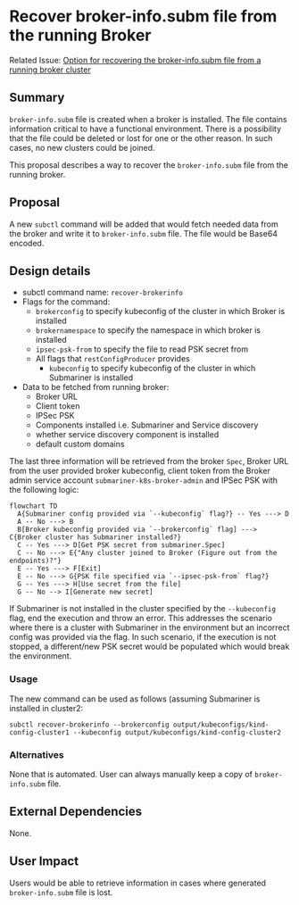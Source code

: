 # Recover broker-info.subm file from the running Broker

Related Issue:
[Option for recovering the broker-info.subm file from a running broker cluster](https://github.com/submariner-io/enhancements/issues/143)

## Summary

`broker-info.subm` file is created when a broker is installed. The file contains information critical to have a functional environment.
There is a possibility that the file could be deleted or lost for one or the other reason. In such cases, no new clusters could be joined.

This proposal describes a way to recover the `broker-info.subm` file from the running broker.

## Proposal

A new `subctl` command will be added that would fetch needed data from the broker and write it to `broker-info.subm` file. The file
would be Base64 encoded.

## Design details

* subctl command name: `recover-brokerinfo`
* Flags for the command:
  * `brokerconfig` to specify kubeconfig of the cluster in which Broker is installed
  * `brokernamespace` to specify the namespace in which broker is installed
  * `ipsec-psk-from` to specify the file to read PSK secret from
  * All flags that `restConfigProducer` provides
    * `kubeconfig` to specify kubeconfig of the cluster in which Submariner is installed
* Data to be fetched from running broker:
  * Broker URL
  * Client token
  * IPSec PSK
  * Components installed i.e. Submariner and Service discovery
  * whether service discovery component is installed
  * default custom domains

The last three information will be retrieved from the broker `Spec`, Broker URL from the user provided broker kubeconfig, client token
from the Broker admin service account `submariner-k8s-broker-admin` and IPSec PSK with the following logic:

```mermaid
flowchart TD
  A{Submariner config provided via `--kubeconfig` flag?} -- Yes ---> D
  A -- No ---> B
  B[Broker kubeconfig provided via `--brokerconfig` flag] ---> C{Broker cluster has Submariner installed?}
  C -- Yes ---> D[Get PSK secret from submariner.Spec]
  C -- No ---> E{"Any cluster joined to Broker (Figure out from the endpoints)?"}
  E -- Yes ---> F[Exit]
  E -- No ---> G{PSK file specified via `--ipsec-psk-from` flag?}
  G -- Yes ---> H[Use secret from the file]
  G -- No --> I[Generate new secret]
```

If Submariner is not installed in the cluster specified by the `--kubeconfig` flag, end the execution and throw an error. This addresses
the scenario where there is a cluster with Submariner in the environment but an incorrect config was provided via the flag. In such
scenario, if the execution is not stopped, a different/new PSK secret would be populated which would break the environment.

### Usage

The new command can be used as follows (assuming Submariner is installed in cluster2:

`subctl recover-brokerinfo --brokerconfig output/kubeconfigs/kind-config-cluster1 --kubeconfig output/kubeconfigs/kind-config-cluster2`

### Alternatives

None that is automated. User can always manually keep a copy of `broker-info.subm` file.

## External Dependencies

None.

## User Impact

Users would be able to retrieve information in cases where generated `broker-info.subm` file is lost.
